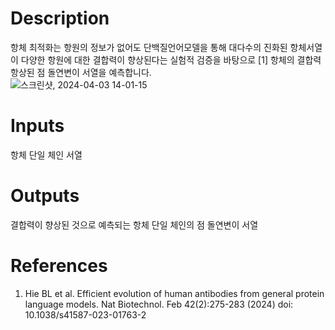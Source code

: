 # Description 

항체 최적화는 항원의 정보가 없어도 단백질언어모델을 통해 대다수의 진화된 항체서열이 다양한 항원에 대한 결합력이 향상된다는 실험적 검증을 바탕으로 [1] 항체의 결합력 항상된 점 돌연변이 서열을 예측합니다.     
![스크린샷, 2024-04-03 14-01-15](https://github.com/arontier/ad3-tutorials/assets/121647082/6f1d81dd-e708-4bf4-a0cb-c05d075a1858)


# Inputs

항체 단일 체인 서열


# Outputs

결합력이 향상된 것으로 예측되는 항체 단일 체인의 점 돌연변이 서열

# References

1. Hie BL et al. Efficient evolution of human antibodies from general protein language models. Nat Biotechnol. Feb 42(2):275-283 (2024) doi: 10.1038/s41587-023-01763-2

